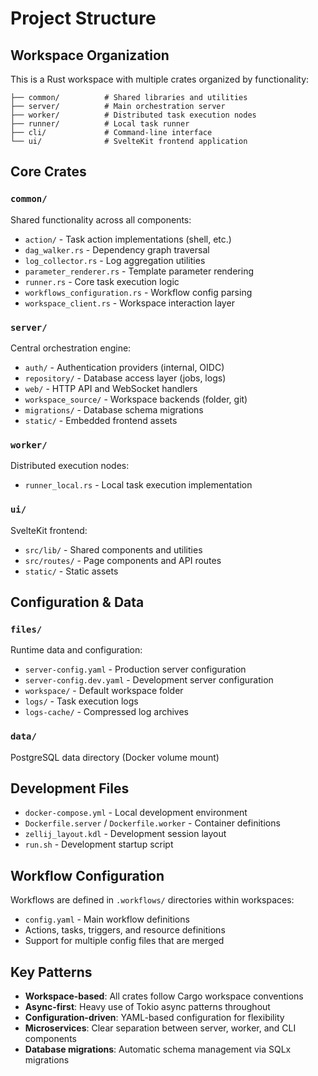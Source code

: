 # Project Structure

## Workspace Organization
This is a Rust workspace with multiple crates organized by functionality:

```
├── common/          # Shared libraries and utilities
├── server/          # Main orchestration server
├── worker/          # Distributed task execution nodes  
├── runner/          # Local task runner
├── cli/             # Command-line interface
└── ui/              # SvelteKit frontend application
```

## Core Crates

### `common/`
Shared functionality across all components:
- `action/` - Task action implementations (shell, etc.)
- `dag_walker.rs` - Dependency graph traversal
- `log_collector.rs` - Log aggregation utilities
- `parameter_renderer.rs` - Template parameter rendering
- `runner.rs` - Core task execution logic
- `workflows_configuration.rs` - Workflow config parsing
- `workspace_client.rs` - Workspace interaction layer

### `server/`
Central orchestration engine:
- `auth/` - Authentication providers (internal, OIDC)
- `repository/` - Database access layer (jobs, logs)
- `web/` - HTTP API and WebSocket handlers
- `workspace_source/` - Workspace backends (folder, git)
- `migrations/` - Database schema migrations
- `static/` - Embedded frontend assets

### `worker/`
Distributed execution nodes:
- `runner_local.rs` - Local task execution implementation

### `ui/`
SvelteKit frontend:
- `src/lib/` - Shared components and utilities
- `src/routes/` - Page components and API routes
- `static/` - Static assets

## Configuration & Data

### `files/`
Runtime data and configuration:
- `server-config.yaml` - Production server configuration
- `server-config.dev.yaml` - Development server configuration
- `workspace/` - Default workspace folder
- `logs/` - Task execution logs
- `logs-cache/` - Compressed log archives

### `data/`
PostgreSQL data directory (Docker volume mount)

## Development Files
- `docker-compose.yml` - Local development environment
- `Dockerfile.server` / `Dockerfile.worker` - Container definitions
- `zellij_layout.kdl` - Development session layout
- `run.sh` - Development startup script

## Workflow Configuration
Workflows are defined in `.workflows/` directories within workspaces:
- `config.yaml` - Main workflow definitions
- Actions, tasks, triggers, and resource definitions
- Support for multiple config files that are merged

## Key Patterns
- **Workspace-based**: All crates follow Cargo workspace conventions
- **Async-first**: Heavy use of Tokio async patterns throughout
- **Configuration-driven**: YAML-based configuration for flexibility
- **Microservices**: Clear separation between server, worker, and CLI components
- **Database migrations**: Automatic schema management via SQLx migrations